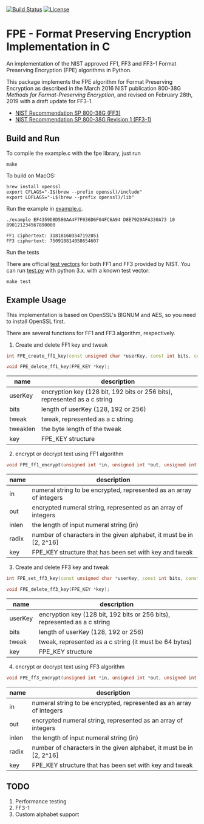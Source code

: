 [![Build Status](https://app.travis-ci.com/mysto/clang-fpe.svg?branch=master)](https://app.travis-ci.com/mysto/clang-fpe)
[![License](https://img.shields.io/badge/License-MIT-blue.svg)](https://opensource.org/licenses/MIT)


# FPE - Format Preserving Encryption Implementation in C

An implementation of the NIST approved FF1, FF3 and FF3-1 Format Preserving Encryption (FPE) algorithms in Python.

This package implements the FPE algorithm for Format Preserving Encryption as described in the March 2016 NIST publication 800-38G _Methods for Format-Preserving Encryption_,
and revised on February 28th, 2019 with a draft update for FF3-1.

* [NIST Recommendation SP 800-38G (FF3)](http://nvlpubs.nist.gov/nistpubs/SpecialPublications/NIST.SP.800-38G.pdf)
* [NIST Recommendation SP 800-38G Revision 1 (FF3-1)](https://nvlpubs.nist.gov/nistpubs/SpecialPublications/NIST.SP.800-38Gr1-draft.pdf)

## Build and Run

To compile the example.c with the fpe library, just run

`make`

To build on MacOS:
```shell
brew install openssl
export CFLAGS="-I$(brew --prefix openssl)/include"
export LDFLAGS="-L$(brew --prefix openssl)/lib"
```
Run the example in
[example.c](https://github.com/0NG/Format-Preserving-Encryption/blob/master/example.c). 

```shell
./example EF4359D8D580AA4F7F036D6F04FC6A94 D8E7920AFA330A73 10 890121234567890000

FF1 ciphertext: 318181603547192051
FF3 ciphertext: 750918814058654607
```
Run the tests

There are official [test vectors](http://csrc.nist.gov/groups/ST/toolkit/examples.html) for both FF1 and FF3 provided by NIST. You can run [test.py](https://github.com/0NG/Format-Preserving-Encryption/blob/master/test.py) with python 3.x.
with a known test vector:

```shell
make test
```
## Example Usage

This implementation is based on OpenSSL's BIGNUM and AES, so you need to install OpenSSL first.

There are several functions for FF1 and FF3 algorithm, respectively.

1. Create and delete FF1 key and tweak

```c++
int FPE_create_ff1_key(const unsigned char *userKey, const int bits, const unsigned char *tweak, const unsigned int tweaklen, FPE_KEY *key);

void FPE_delete_ff1_key(FPE_KEY *key);
```

| name     | description                              |
| -------- | ---------------------------------------- |
| userKey  | encryption key (128 bit, 192 bits or 256 bits), represented as a c string |
| bits     | length of userKey (128, 192 or 256)      |
| tweak    | tweak, represented as a c string         |
| tweaklen | the byte length of the tweak             |
| key      | FPE_KEY structure                        |

2. encrypt or decrypt text using FF1 algorithm

```c++
void FPE_ff1_encrypt(unsigned int *in, unsigned int *out, unsigned int inlen, unsigned int radix, FPE_KEY *key)
```

| name  | description                              |
| ----- | ---------------------------------------- |
| in    | numeral string to be encrypted, represented as an array of integers |
| out   | encrypted numeral string, represented as an array of integers |
| inlen | the length of input numeral string (in)  |
| radix    | number of characters in the given alphabet, it must be in [2, 2^16] |
| key   | FPE_KEY structure that has been set with key and tweak |

3. Create and delete FF3 key and tweak

```c++
int FPE_set_ff3_key(const unsigned char *userKey, const int bits, const unsigned char *tweak, FPE_KEY *key);

void FPE_delete_ff3_key(FPE_KEY *key);
```

| name    | description                              |
| ------- | ---------------------------------------- |
| userKey | encryption key (128 bit, 192 bits or 256 bits), represented as a c string |
| bits    | length of userKey (128, 192 or 256)      |
| tweak   | tweak, represented as a c string (it must be 64 bytes) |
| key     | FPE_KEY structure                        |

4. encrypt or decrypt text using FF3 algorithm

```c++
void FPE_ff3_encrypt(unsigned int *in, unsigned int *out, unsigned int inlen, unsigned int radix, FPE_KEY *key);
```

| name  | description                              |
| ----- | ---------------------------------------- |
| in    | numeral string to be encrypted, represented as an array of integers |
| out   | encrypted numeral string, represented as an array of integers |
| inlen | the length of input numeral string (in)  |
| radix   | number of characters in the given alphabet, it must be in [2, 2^16] |
| key   | FPE_KEY structure that has been set with key and tweak |

## TODO

1. Performance testing
2. FF3-1
3. Custom alphabet support

